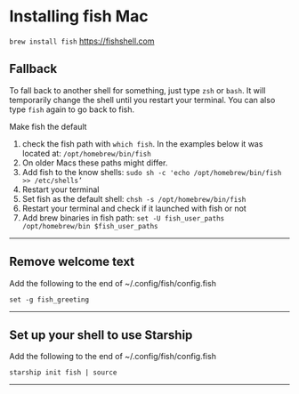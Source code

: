 # Installing fish Mac
```brew install fish```
https://fishshell.com

## Fallback
To fall back to another shell for something, just type ```zsh``` or ```bash```. It will temporarily change the shell until you restart your terminal. You can also type ```fish``` again to go back to fish.

Make fish the default
1. check the fish path with ```which fish```. In the examples below it was located at: ```/opt/homebrew/bin/fish```
2. On older Macs these paths might differ.
3. Add fish to the know shells: ```sudo sh -c 'echo /opt/homebrew/bin/fish >> /etc/shells’```
4. Restart your terminal
5. Set fish as the default shell: ```chsh -s /opt/homebrew/bin/fish```
6. Restart your terminal and check if it launched with fish or not
7. Add brew binaries in fish path: ```set -U fish_user_paths /opt/homebrew/bin $fish_user_paths```

---

## Remove welcome text

Add the following to the end of ~/.config/fish/config.fish

```set -g fish_greeting```

---

## Set up your shell to use Starship

Add the following to the end of ~/.config/fish/config.fish

```starship init fish | source```

---
